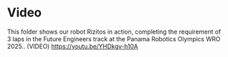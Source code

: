 Video
====
This  folder shows our robot Rizitos  in action, completing the requirement of 3 laps in the Future Engineers track at the Panama Robotics Olympics WRO 2025.. (VIDEO) https://youtu.be/YHDkgv-h10A
